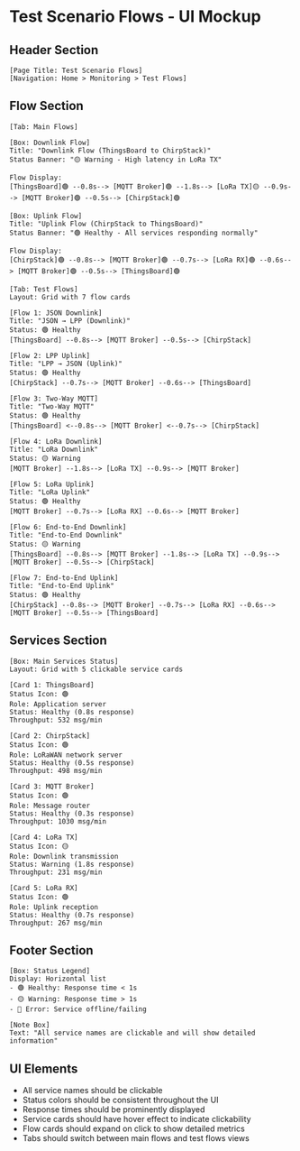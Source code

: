 # Test Scenario Flows - UI Mockup

## Header Section
```
[Page Title: Test Scenario Flows]
[Navigation: Home > Monitoring > Test Flows]
```

## Flow Section
```
[Tab: Main Flows]

[Box: Downlink Flow]
Title: "Downlink Flow (ThingsBoard to ChirpStack)"
Status Banner: "🟡 Warning - High latency in LoRa TX"

Flow Display:
[ThingsBoard]🟢 --0.8s--> [MQTT Broker]🟢 --1.8s--> [LoRa TX]🟡 --0.9s--> [MQTT Broker]🟢 --0.5s--> [ChirpStack]🟢

[Box: Uplink Flow]
Title: "Uplink Flow (ChirpStack to ThingsBoard)"
Status Banner: "🟢 Healthy - All services responding normally"

Flow Display:
[ChirpStack]🟢 --0.8s--> [MQTT Broker]🟢 --0.7s--> [LoRa RX]🟢 --0.6s--> [MQTT Broker]🟢 --0.5s--> [ThingsBoard]🟢

[Tab: Test Flows]
Layout: Grid with 7 flow cards

[Flow 1: JSON Downlink]
Title: "JSON → LPP (Downlink)"
Status: 🟢 Healthy
[ThingsBoard] --0.8s--> [MQTT Broker] --0.5s--> [ChirpStack]

[Flow 2: LPP Uplink]
Title: "LPP → JSON (Uplink)"
Status: 🟢 Healthy
[ChirpStack] --0.7s--> [MQTT Broker] --0.6s--> [ThingsBoard]

[Flow 3: Two-Way MQTT]
Title: "Two-Way MQTT"
Status: 🟢 Healthy
[ThingsBoard] <--0.8s--> [MQTT Broker] <--0.7s--> [ChirpStack]

[Flow 4: LoRa Downlink]
Title: "LoRa Downlink"
Status: 🟡 Warning
[MQTT Broker] --1.8s--> [LoRa TX] --0.9s--> [MQTT Broker]

[Flow 5: LoRa Uplink]
Title: "LoRa Uplink"
Status: 🟢 Healthy
[MQTT Broker] --0.7s--> [LoRa RX] --0.6s--> [MQTT Broker]

[Flow 6: End-to-End Downlink]
Title: "End-to-End Downlink"
Status: 🟡 Warning
[ThingsBoard] --0.8s--> [MQTT Broker] --1.8s--> [LoRa TX] --0.9s--> [MQTT Broker] --0.5s--> [ChirpStack]

[Flow 7: End-to-End Uplink]
Title: "End-to-End Uplink"
Status: 🟢 Healthy
[ChirpStack] --0.8s--> [MQTT Broker] --0.7s--> [LoRa RX] --0.6s--> [MQTT Broker] --0.5s--> [ThingsBoard]
```

## Services Section
```
[Box: Main Services Status]
Layout: Grid with 5 clickable service cards

[Card 1: ThingsBoard]
Status Icon: 🟢
Role: Application server
Status: Healthy (0.8s response)
Throughput: 532 msg/min

[Card 2: ChirpStack]
Status Icon: 🟢
Role: LoRaWAN network server
Status: Healthy (0.5s response)
Throughput: 498 msg/min

[Card 3: MQTT Broker]
Status Icon: 🟢
Role: Message router
Status: Healthy (0.3s response)
Throughput: 1030 msg/min

[Card 4: LoRa TX]
Status Icon: 🟡
Role: Downlink transmission
Status: Warning (1.8s response)
Throughput: 231 msg/min

[Card 5: LoRa RX]
Status Icon: 🟢
Role: Uplink reception
Status: Healthy (0.7s response)
Throughput: 267 msg/min
```

## Footer Section
```
[Box: Status Legend]
Display: Horizontal list
- 🟢 Healthy: Response time < 1s
- 🟡 Warning: Response time > 1s
- 🔴 Error: Service offline/failing

[Note Box]
Text: "All service names are clickable and will show detailed information"
```

## UI Elements
- All service names should be clickable
- Status colors should be consistent throughout the UI
- Response times should be prominently displayed
- Service cards should have hover effect to indicate clickability
- Flow cards should expand on click to show detailed metrics
- Tabs should switch between main flows and test flows views
